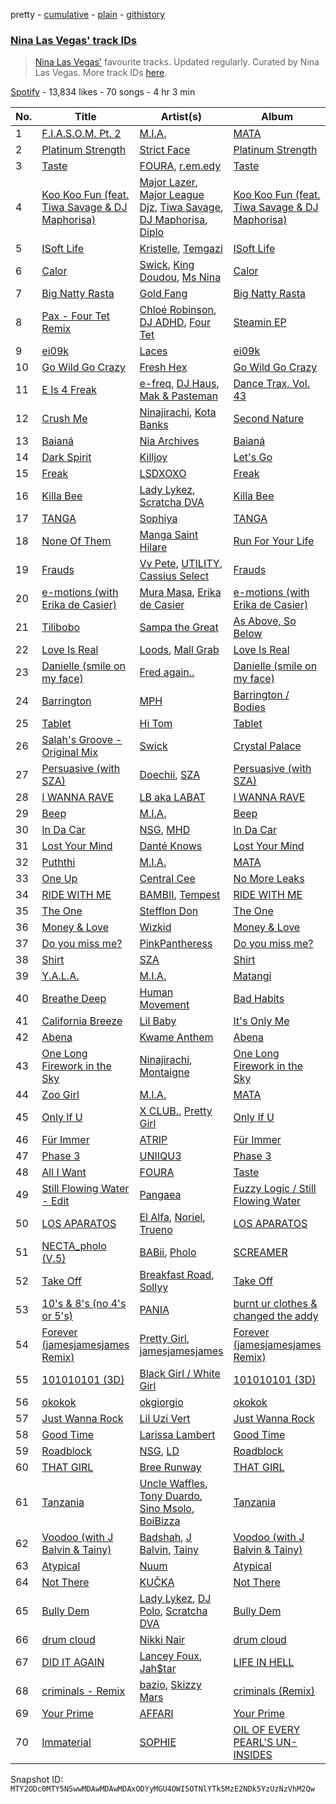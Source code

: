pretty - [cumulative](/playlists/cumulative/37i9dQZF1DWSsQxABZdOtf.md) - [plain](/playlists/plain/37i9dQZF1DWSsQxABZdOtf) - [githistory](https://github.githistory.xyz/mackorone/spotify-playlist-archive/blob/main/playlists/plain/37i9dQZF1DWSsQxABZdOtf)

### [Nina Las Vegas' track IDs](https://open.spotify.com/playlist/37i9dQZF1DWSsQxABZdOtf)

> <a href="spotify:artist:3L2tOP2vRYfjXVW4W1tKEJ">Nina Las Vegas'</a> favourite tracks\. Updated regularly\. Curated by Nina Las Vegas\. More track IDs <a href="spotify:genre:track\_id">here</a>.

[Spotify](https://open.spotify.com/user/spotify) - 13,834 likes - 70 songs - 4 hr 3 min

| No. | Title | Artist(s) | Album | Length |
|---|---|---|---|---|
| 1 | [F.I.A.S.O.M\. Pt\. 2](https://open.spotify.com/track/7vy5cKebs6nFSpvAzzWKoP) | [M.I.A.](https://open.spotify.com/artist/0QJIPDAEDILuo8AIq3pMuU) | [MATA](https://open.spotify.com/album/2fexyU9sHdXHmI1jvPqrxX) | 2:49 |
| 2 | [Platinum Strength](https://open.spotify.com/track/7AZdKMR98ospejDkGb8Nm8) | [Strict Face](https://open.spotify.com/artist/1NmRM6j6RUfsifUTo1lceq) | [Platinum Strength](https://open.spotify.com/album/5JF7Ou0noD4QVGvUgo1Oyf) | 4:43 |
| 3 | [Taste](https://open.spotify.com/track/0AuymFTTHVgNnq3nKVgRuZ) | [FOURA](https://open.spotify.com/artist/1irJOloDtTVbecTnRt7nk4), [r.em.edy](https://open.spotify.com/artist/2zimfjugiCq53nziN8cenP) | [Taste](https://open.spotify.com/album/0AernhbS1W6r8p8sJu4QAD) | 3:01 |
| 4 | [Koo Koo Fun \(feat\. Tiwa Savage & DJ Maphorisa\)](https://open.spotify.com/track/3mO0E6D3BsdBLjDCImi65H) | [Major Lazer](https://open.spotify.com/artist/738wLrAtLtCtFOLvQBXOXp), [Major League Djz](https://open.spotify.com/artist/0N3AcLTAS3vcx93PxN2Agb), [Tiwa Savage](https://open.spotify.com/artist/1hNaHKp2Za5YdOAG0WnRbc), [DJ Maphorisa](https://open.spotify.com/artist/0mMqD2uqwvCjFvlzo6ayGi), [Diplo](https://open.spotify.com/artist/5fMUXHkw8R8eOP2RNVYEZX) | [Koo Koo Fun \(feat\. Tiwa Savage & DJ Maphorisa\)](https://open.spotify.com/album/7iDZn6XFwYdbq6jGYNXnrj) | 3:13 |
| 5 | [ISoft Life](https://open.spotify.com/track/1KMdsn40pcqhQcDmWW8rUg) | [Kristelle](https://open.spotify.com/artist/1mSLccW06KhvdQfhRj1gQu), [Temgazi](https://open.spotify.com/artist/39YdCb2aOpgl34Ju2ge1lA) | [ISoft Life](https://open.spotify.com/album/2z6E4fBqrkgUSxECpYyx9T) | 5:48 |
| 6 | [Calor](https://open.spotify.com/track/5AYOeIifgqYqlASl8f9V3S) | [Swick](https://open.spotify.com/artist/5VNkkC3qDvK5k5qtfEaEID), [King Doudou](https://open.spotify.com/artist/3aVceD1iZNjO7INFdXQaeZ), [Ms Nina](https://open.spotify.com/artist/43Hr2FjhVehkROIIEb7EfQ) | [Calor](https://open.spotify.com/album/3gPw09MhiVu0JOtbDn21Kc) | 3:07 |
| 7 | [Big Natty Rasta](https://open.spotify.com/track/41OUnKntDpuprtxRmGMIjM) | [Gold Fang](https://open.spotify.com/artist/1e8lOc1h26CVBSGh3iiW7M) | [Big Natty Rasta](https://open.spotify.com/album/6Qkuhu0sMKxoCwlfPrIXrY) | 3:10 |
| 8 | [Pax \- Four Tet Remix](https://open.spotify.com/track/3Pl95ENb22SyQA0ATuV7M3) | [Chloé Robinson](https://open.spotify.com/artist/0Qpm94Bbsi44jMAXg0cI66), [DJ ADHD](https://open.spotify.com/artist/7hOtK8fa4BkYO3CvLMpZCo), [Four Tet](https://open.spotify.com/artist/7Eu1txygG6nJttLHbZdQOh) | [Steamin EP](https://open.spotify.com/album/0JnuWdbsS3j4NZByEybO2R) | 5:20 |
| 9 | [ei09k](https://open.spotify.com/track/1pFnl6KUbchUVIO0qnfmAR) | [Laces](https://open.spotify.com/artist/2OvUjjcJMGyNzBfdx2DRzr) | [ei09k](https://open.spotify.com/album/4ypqx5yGNtpVUnw96LtPV8) | 3:10 |
| 10 | [Go Wild Go Crazy](https://open.spotify.com/track/35QKv2juUi6uR9jYvmnkND) | [Fresh Hex](https://open.spotify.com/artist/70l8cTaZCtfsy0woXdUBr3) | [Go Wild Go Crazy](https://open.spotify.com/album/33T1Uq2Y9v5EmqnWLMaLmJ) | 2:12 |
| 11 | [E Is 4 Freak](https://open.spotify.com/track/4B3CQBwsuHkDlzDa6QbvRL) | [e\-freq](https://open.spotify.com/artist/76xSdk01m9OdaqzeZlP5M3), [DJ Haus](https://open.spotify.com/artist/6rcgwmnS7bnZBf7Tywp3fb), [Mak & Pasteman](https://open.spotify.com/artist/72D2yFt9Tjzt1ryReiggXG) | [Dance Trax, Vol\. 43](https://open.spotify.com/album/5laJvi0IkkcANUi8BgZ9oX) | 4:07 |
| 12 | [Crush Me](https://open.spotify.com/track/6KV155X0T39sg7oDqi3G4L) | [Ninajirachi](https://open.spotify.com/artist/3MekbRujJg5VZThubOlrkR), [Kota Banks](https://open.spotify.com/artist/6qjD8KqRe2dyNBsq1RcpaT) | [Second Nature](https://open.spotify.com/album/39g7HzX4s9teKLxwNYebw1) | 4:02 |
| 13 | [Baianá](https://open.spotify.com/track/7B0gxo0jQCy5Lk93RIODAC) | [Nia Archives](https://open.spotify.com/artist/7BMR0fwtEvzGtK4rNGdoiQ) | [Baianá](https://open.spotify.com/album/4fnmyznELge41MnyNpUp78) | 2:32 |
| 14 | [Dark Spirit](https://open.spotify.com/track/5mpS3icHD2lGVQynVLczbl) | [Killjoy](https://open.spotify.com/artist/53zP3OFS7Ucgw1bcjoi9pH) | [Let's Go](https://open.spotify.com/album/25WMzq9AzJDjeCipOZixTr) | 5:39 |
| 15 | [Freak](https://open.spotify.com/track/7w7rUZJKHDSB5Naqw3vcxM) | [LSDXOXO](https://open.spotify.com/artist/2M2blWl1LBN2UoxlJdaug2) | [Freak](https://open.spotify.com/album/4az2wznRc4hPHy94DdabI0) | 2:28 |
| 16 | [Killa Bee](https://open.spotify.com/track/4yQhCDcdotgZStMV6ZEJkh) | [Lady Lykez](https://open.spotify.com/artist/2G7c1PLHP1kGjq6XAol0MS), [Scratcha DVA](https://open.spotify.com/artist/4RsQj1228RD7TFtUGCKRg7) | [Killa Bee](https://open.spotify.com/album/3rL7Z7WNsZPgYQcQe17HG7) | 2:47 |
| 17 | [TANGA](https://open.spotify.com/track/4nRtVXgY76Ge63RcRFGSwB) | [Sophiya](https://open.spotify.com/artist/0cAZn7vdec0QR58yldVTwm) | [TANGA](https://open.spotify.com/album/5gBfdrJyldhw4qgWKAvar0) | 2:13 |
| 18 | [None Of Them](https://open.spotify.com/track/58bm0Sgm4IXjnJqsMSG99U) | [Manga Saint Hilare](https://open.spotify.com/artist/0jU1Tdr7ONlgk0Ey9JgXra) | [Run For Your Life](https://open.spotify.com/album/5PUzM9K6WpnMSngfgRUR1g) | 2:20 |
| 19 | [Frauds](https://open.spotify.com/track/799Ncecckau7r7gtrrmCNj) | [Vv Pete](https://open.spotify.com/artist/66IkoRt5JAg88LCnPuyxXr), [UTILITY](https://open.spotify.com/artist/07SL7uPXhqtBGz0Pqljjgi), [Cassius Select](https://open.spotify.com/artist/3ANxMohX86hAwLMGhIJd7B) | [Frauds](https://open.spotify.com/album/22dnlw8roFeohZwFf56prr) | 2:50 |
| 20 | [e\-motions \(with Erika de Casier\)](https://open.spotify.com/track/5g1IxCinEawQcerAMrs2tU) | [Mura Masa](https://open.spotify.com/artist/5Q81rlcTFh3k6DQJXPdsot), [Erika de Casier](https://open.spotify.com/artist/1nIJEqPyIj5qutlgWNmQB0) | [e\-motions \(with Erika de Casier\)](https://open.spotify.com/album/3FZ6xoRbaZ0BSQvWfQY5He) | 2:48 |
| 21 | [Tilibobo](https://open.spotify.com/track/688ZbrrM1f53tsF30nX67w) | [Sampa the Great](https://open.spotify.com/artist/7fw0E8WHdG3r9SuPBcGmWk) | [As Above, So Below](https://open.spotify.com/album/3QBYDADSp9ca7yNWL4hGzu) | 3:04 |
| 22 | [Love Is Real](https://open.spotify.com/track/7nZNvE2EdKrH127yzBMW8E) | [Loods](https://open.spotify.com/artist/1uF7AFfGahplhiaHEy9NNl), [Mall Grab](https://open.spotify.com/artist/7yF6JnFPDzgml2Ytkyl5D7) | [Love Is Real](https://open.spotify.com/album/2zQJvUy9Cw6BGlYBBL4f8X) | 3:17 |
| 23 | [Danielle \(smile on my face\)](https://open.spotify.com/track/2sLVs5iX0osogh4jcsAJkv) | [Fred again..](https://open.spotify.com/artist/4oLeXFyACqeem2VImYeBFe) | [Danielle \(smile on my face\)](https://open.spotify.com/album/7xni0tZQ8q2rTHkIeBYr1Y) | 3:21 |
| 24 | [Barrington](https://open.spotify.com/track/13UkLkxFcO890QCWwaYW9c) | [MPH](https://open.spotify.com/artist/62SCu33InHVq97VaWw3eof) | [Barrington / Bodies](https://open.spotify.com/album/5FWII16ZTq6HfCMvdpqCTQ) | 3:41 |
| 25 | [Tablet](https://open.spotify.com/track/7lXPGmCwhYJhFwzvUniAwo) | [Hi Tom](https://open.spotify.com/artist/0GN2frrUMNI0zqj9bFXMxE) | [Tablet](https://open.spotify.com/album/33uIa1aHQ4IqCeGUQJbxWn) | 4:03 |
| 26 | [Salah's Groove \- Original Mix](https://open.spotify.com/track/3MODKVzGC1crneAdlsLhgH) | [Swick](https://open.spotify.com/artist/5VNkkC3qDvK5k5qtfEaEID) | [Crystal Palace](https://open.spotify.com/album/0LBeN7Y3QVPJslt6t1qf0J) | 3:23 |
| 27 | [Persuasive \(with SZA\)](https://open.spotify.com/track/67v2UHujFruxWrDmjPYxD6) | [Doechii](https://open.spotify.com/artist/4E2rKHVDssGJm2SCDOMMJB), [SZA](https://open.spotify.com/artist/7tYKF4w9nC0nq9CsPZTHyP) | [Persuasive \(with SZA\)](https://open.spotify.com/album/7LYy99hyg4eHQeYkKPuS6R) | 3:30 |
| 28 | [I WANNA RAVE](https://open.spotify.com/track/0lbclnUJJXbbvsQxfLbpIO) | [LB aka LABAT](https://open.spotify.com/artist/02fHczhlgEBCCjzjsNvJAh) | [I WANNA RAVE](https://open.spotify.com/album/4FL6OOuqZdgO1kLnQilj81) | 5:35 |
| 29 | [Beep](https://open.spotify.com/track/3X5LrD9Gsv9eeJAaUW76WY) | [M.I.A.](https://open.spotify.com/artist/0QJIPDAEDILuo8AIq3pMuU) | [Beep](https://open.spotify.com/album/07O2V3ZkE26SHpBhhTrHCZ) | 2:00 |
| 30 | [In Da Car](https://open.spotify.com/track/3UOg91DTKgZuWsYsV1Zn13) | [NSG](https://open.spotify.com/artist/31Ua7zSTJxegjyd49ujbSA), [MHD](https://open.spotify.com/artist/4WnAHZz1pgl8hus8hidIRV) | [In Da Car](https://open.spotify.com/album/1DvFMj5C6pMKt0pebSlWhv) | 4:18 |
| 31 | [Lost Your Mind](https://open.spotify.com/track/2xvWirvM4JtD65iqijHbNE) | [Danté Knows](https://open.spotify.com/artist/0vrwPApXQrgJSpePdo8WHs) | [Lost Your Mind](https://open.spotify.com/album/4eYplWohuDDRXPJvbjb4AL) | 4:33 |
| 32 | [Puththi](https://open.spotify.com/track/2fou0OTbdmC4QyuyGV1yam) | [M.I.A.](https://open.spotify.com/artist/0QJIPDAEDILuo8AIq3pMuU) | [MATA](https://open.spotify.com/album/2fexyU9sHdXHmI1jvPqrxX) | 2:40 |
| 33 | [One Up](https://open.spotify.com/track/6R6ZS5HYH4RdXkjEwEJO5R) | [Central Cee](https://open.spotify.com/artist/5H4yInM5zmHqpKIoMNAx4r) | [No More Leaks](https://open.spotify.com/album/1HTdVIlFgO8o2Oby5rdXs0) | 2:40 |
| 34 | [RIDE WITH ME](https://open.spotify.com/track/1TJOIVjPHbnqloF9pvDOf6) | [BAMBII](https://open.spotify.com/artist/6kf69CwzgodrETRgzcjX95), [Tempest](https://open.spotify.com/artist/2FBvlvG5TL6SPA2tCLiusa) | [RIDE WITH ME](https://open.spotify.com/album/5tY1nlCQNEqmtXmTxgblRc) | 2:57 |
| 35 | [The One](https://open.spotify.com/track/75DRmgr7StSIMJqIDN2jHH) | [Stefflon Don](https://open.spotify.com/artist/2ExGrw6XpbtUAJHTLtUXUD) | [The One](https://open.spotify.com/album/2FhG2P32MEmsTHr4t0I7ht) | 2:52 |
| 36 | [Money & Love](https://open.spotify.com/track/3nIj7jkWVKKmmKPdhgrddu) | [Wizkid](https://open.spotify.com/artist/3tVQdUvClmAT7URs9V3rsp) | [Money & Love](https://open.spotify.com/album/1a936IexPb6wtpMlymctZz) | 3:11 |
| 37 | [Do you miss me?](https://open.spotify.com/track/67r7ZHxVxONN9ZQk05AQVL) | [PinkPantheress](https://open.spotify.com/artist/78rUTD7y6Cy67W1RVzYs7t) | [Do you miss me?](https://open.spotify.com/album/3Mp1zB42F2yqqOMEep7R3k) | 2:08 |
| 38 | [Shirt](https://open.spotify.com/track/34ZAzO78a5DAVNrYIGWcPm) | [SZA](https://open.spotify.com/artist/7tYKF4w9nC0nq9CsPZTHyP) | [Shirt](https://open.spotify.com/album/6Kqm5aSp69hTaOHTx38hsD) | 3:01 |
| 39 | [Y.A.L.A.](https://open.spotify.com/track/12tA6w3I4PLAHunawPPfTW) | [M.I.A.](https://open.spotify.com/artist/0QJIPDAEDILuo8AIq3pMuU) | [Matangi](https://open.spotify.com/album/3dAxXNscIj0p53lBMEziYR) | 4:23 |
| 40 | [Breathe Deep](https://open.spotify.com/track/0LNNHBnBwWJrBVeGezHkCE) | [Human Movement](https://open.spotify.com/artist/37dubgexq6dhyB4eCM3PHZ) | [Bad Habits](https://open.spotify.com/album/211NuF7T6hghhlvqBfoVp6) | 4:57 |
| 41 | [California Breeze](https://open.spotify.com/track/6ug9fUi5oLLgQgOF1G8WkM) | [Lil Baby](https://open.spotify.com/artist/5f7VJjfbwm532GiveGC0ZK) | [It's Only Me](https://open.spotify.com/album/0FYvMdfTfYJxnJnKs1wDb0) | 2:57 |
| 42 | [Abena](https://open.spotify.com/track/7zo5cuRZ2huGvHhfVrztr3) | [Kwame Anthem](https://open.spotify.com/artist/43FZHTH6FsPw5jEXT9yJp9) | [Abena](https://open.spotify.com/album/5hZpDWuDVdcVN8maH0WR8d) | 3:25 |
| 43 | [One Long Firework in the Sky](https://open.spotify.com/track/1OmPgwGZtgwdKZp5S0gy7I) | [Ninajirachi](https://open.spotify.com/artist/3MekbRujJg5VZThubOlrkR), [Montaigne](https://open.spotify.com/artist/1ZcnsSFqWusWlRK01vKE6b) | [One Long Firework in the Sky](https://open.spotify.com/album/7xH5oPxIAovNTLDxHj1kVG) | 3:45 |
| 44 | [Zoo Girl](https://open.spotify.com/track/2NjpeINGlEPLSftif482b7) | [M.I.A.](https://open.spotify.com/artist/0QJIPDAEDILuo8AIq3pMuU) | [MATA](https://open.spotify.com/album/2fexyU9sHdXHmI1jvPqrxX) | 2:52 |
| 45 | [Only If U](https://open.spotify.com/track/3gAGOLayBLPJEMioVXDGiO) | [X CLUB.](https://open.spotify.com/artist/4CYPaFp9yDrNduNptv0DPQ), [Pretty Girl](https://open.spotify.com/artist/6KkltYAOOGsCaW7dO9jF98) | [Only If U](https://open.spotify.com/album/1mYb9Ta4BwGrSI4qjhCdxN) | 5:14 |
| 46 | [Für Immer](https://open.spotify.com/track/29T8WmLBwTFCUQH6BwLKgN) | [ATRIP](https://open.spotify.com/artist/4fu0Er7pG6kZZa7Awf3NMI) | [Für Immer](https://open.spotify.com/album/7fMvDcUSFvw05sCVgAWwZi) | 4:24 |
| 47 | [Phase 3](https://open.spotify.com/track/7HY8TclvCi8FHcnC3tj6gB) | [UNIIQU3](https://open.spotify.com/artist/5aR8qSaApKChlZvzB0Jfpx) | [Phase 3](https://open.spotify.com/album/7rlro8xM8aS1Sh94WCDLnn) | 4:21 |
| 48 | [All I Want](https://open.spotify.com/track/3gThsMtkS4ferms1umtnqL) | [FOURA](https://open.spotify.com/artist/1irJOloDtTVbecTnRt7nk4) | [Taste](https://open.spotify.com/album/4GabZkqfT3U88nTRefv4uN) | 2:57 |
| 49 | [Still Flowing Water \- Edit](https://open.spotify.com/track/6rSIyjJakGuPx7DL1GoMan) | [Pangaea](https://open.spotify.com/artist/08Z0yhWGksNk3wceqlCeGE) | [Fuzzy Logic / Still Flowing Water](https://open.spotify.com/album/5aP5JuYG4xOpdRU7MTOloL) | 3:30 |
| 50 | [LOS APARATOS](https://open.spotify.com/track/4SSbtLDkepeOHAckM1FCBP) | [El Alfa](https://open.spotify.com/artist/2oQX8QiMXOyuqbcZEFsZfm), [Noriel](https://open.spotify.com/artist/3RtNN1VnooWEn3KQk03DUL), [Trueno](https://open.spotify.com/artist/2x7PC78TmgqpEIjaGAZ0Oz) | [LOS APARATOS](https://open.spotify.com/album/4l8c1V5208sGn5IkInMzUi) | 3:52 |
| 51 | [NECTA\_pholo \(V.5\)](https://open.spotify.com/track/66V6X8rtqAWgcjek6sUqz7) | [BABii](https://open.spotify.com/artist/30qGwXnygZNCzxjN7QsIR0), [Pholo](https://open.spotify.com/artist/53Wk6hhoFwz3REXaZ2XW2a) | [SCREAMER](https://open.spotify.com/album/1Xx8ecx9sLnnIV7eNGU8EM) | 4:21 |
| 52 | [Take Off](https://open.spotify.com/track/1i4to6HDLB4v41wPz9hUa1) | [Breakfast Road](https://open.spotify.com/artist/444KERNPfWuFIVw7TxEev6), [Sollyy](https://open.spotify.com/artist/3HokwUmCzY9bqzFrnOIVWf) | [Take Off](https://open.spotify.com/album/3baRS0atOGXgfCMHCxFjvW) | 3:18 |
| 53 | [10's & 8's \(no 4's or 5's\)](https://open.spotify.com/track/26JfqluzJmS53ICnM7ADP7) | [PANIA](https://open.spotify.com/artist/5amlDCKh0QTWhI6BOMn6Pf) | [burnt ur clothes & changed the addy](https://open.spotify.com/album/1glKNCGA70lAvykhx0Onr2) | 2:45 |
| 54 | [Forever \(jamesjamesjames Remix\)](https://open.spotify.com/track/6z24CmJ1eeJV8Wzkv24FKI) | [Pretty Girl](https://open.spotify.com/artist/6KkltYAOOGsCaW7dO9jF98), [jamesjamesjames](https://open.spotify.com/artist/0DqR5aQYPz1s2M3YbycLMJ) | [Forever \(jamesjamesjames Remix\)](https://open.spotify.com/album/3CpRCfqpuB8thDdtsPETrN) | 3:49 |
| 55 | [101010101 \(3D\)](https://open.spotify.com/track/1yhijEkkmMwl147cwwvKQa) | [Black Girl / White Girl](https://open.spotify.com/artist/4suufHyoFCOPWuFgTdQVPz) | [101010101 \(3D\)](https://open.spotify.com/album/2IFMYjtdNgjkZCZD625Wo0) | 2:41 |
| 56 | [okokok](https://open.spotify.com/track/358ewsqHoXA5UBqcXyCotw) | [okgiorgio](https://open.spotify.com/artist/3SAZh4k4iDPFngB60QKpxg) | [okokok](https://open.spotify.com/album/5E9xcG1i0ZqYpwzRwaDQn5) | 2:38 |
| 57 | [Just Wanna Rock](https://open.spotify.com/track/4FyesJzVpA39hbYvcseO2d) | [Lil Uzi Vert](https://open.spotify.com/artist/4O15NlyKLIASxsJ0PrXPfz) | [Just Wanna Rock](https://open.spotify.com/album/2FD6g8bXEn2uQMYbeqqoCg) | 2:03 |
| 58 | [Good Time](https://open.spotify.com/track/5C5TY76zEvTDPT3FRi6Obs) | [Larissa Lambert](https://open.spotify.com/artist/1tM4ox3QsSpl3R2VwLjJ47) | [Good Time](https://open.spotify.com/album/3D3que0A2F6BVUqmsY2MFh) | 3:18 |
| 59 | [Roadblock](https://open.spotify.com/track/1TfpBtkEQiDISwBcW1BeCX) | [NSG](https://open.spotify.com/artist/31Ua7zSTJxegjyd49ujbSA), [LD](https://open.spotify.com/artist/4eQGLO5ExQniSLvj5NjW6m) | [Roadblock](https://open.spotify.com/album/5Iqujhk1y4Q4KoQILNzvgS) | 3:53 |
| 60 | [THAT GIRL](https://open.spotify.com/track/6CxNuPyJT0eqePcocLEoHa) | [Bree Runway](https://open.spotify.com/artist/58hqTaCiqGrMsNmmm3qL7w) | [THAT GIRL](https://open.spotify.com/album/3iShY0nkuliVn2PiAjySC2) | 2:07 |
| 61 | [Tanzania](https://open.spotify.com/track/5z6oqX6l6kTSPB9gSRnLzE) | [Uncle Waffles](https://open.spotify.com/artist/68McnNC9twEtiynOAJRRgZ), [Tony Duardo](https://open.spotify.com/artist/6qF0eiWwQF073J1MuVFs5z), [Sino Msolo](https://open.spotify.com/artist/5zvuXUYTvZczhbPG9HZRYI), [BoiBizza](https://open.spotify.com/artist/1eEtFWkyKW60yUyVwvAeuR) | [Tanzania](https://open.spotify.com/album/3line3IHxaBqcjloHs4ZKN) | 6:16 |
| 62 | [Voodoo \(with J Balvin & Tainy\)](https://open.spotify.com/track/4OUAXw3SXI7bUiNtKC7ErW) | [Badshah](https://open.spotify.com/artist/0y59o4v8uw5crbN9M3JiL1), [J Balvin](https://open.spotify.com/artist/1vyhD5VmyZ7KMfW5gqLgo5), [Tainy](https://open.spotify.com/artist/0GM7qgcRCORpGnfcN2tCiB) | [Voodoo \(with J Balvin & Tainy\)](https://open.spotify.com/album/0VGq5Ld7zAUVloiMrNa5qQ) | 3:18 |
| 63 | [Atypical](https://open.spotify.com/track/4nbSY5TATD9WVXR5CKaUfZ) | [Nuum](https://open.spotify.com/artist/6BAW0yDEeA4wOskLv8y1qe) | [Atypical](https://open.spotify.com/album/7caSEro6pNRSCTMDOvSWD3) | 3:27 |
| 64 | [Not There](https://open.spotify.com/track/7jzGqazzQJhp59zieSCwiG) | [KUČKA](https://open.spotify.com/artist/6JcD2YKEhgimweLpUI0NEw) | [Not There](https://open.spotify.com/album/32hsVbXUm5VbbWo9Qfs0An) | 3:22 |
| 65 | [Bully Dem](https://open.spotify.com/track/2uNn1UwtwUE790L0nY8DGB) | [Lady Lykez](https://open.spotify.com/artist/2G7c1PLHP1kGjq6XAol0MS), [DJ Polo](https://open.spotify.com/artist/2ZG0gXLgRGunF4fBMVGKK7), [Scratcha DVA](https://open.spotify.com/artist/4RsQj1228RD7TFtUGCKRg7) | [Bully Dem](https://open.spotify.com/album/6ROKQf1oXFMk6i6f8ATgdo) | 2:45 |
| 66 | [drum cloud](https://open.spotify.com/track/20FvCoUju5czGfP8T3pwJj) | [Nikki Nair](https://open.spotify.com/artist/27JCep1zDO3K8GY50trDo6) | [drum cloud](https://open.spotify.com/album/3qasPIu8Tz8yvaGAklxKnX) | 4:43 |
| 67 | [DID IT AGAIN](https://open.spotify.com/track/7MW3XxRkjAZEmP0vHdk65X) | [Lancey Foux](https://open.spotify.com/artist/2LakckgvXEtJlKOYP6BO11), [Jah$tar](https://open.spotify.com/artist/4tu8A7n5giy6WuJoLiu4Uf) | [LIFE IN HELL](https://open.spotify.com/album/7A6MutudrSxcDa47a6HHOM) | 3:22 |
| 68 | [criminals \- Remix](https://open.spotify.com/track/7nFVIsPw0AI36vqceVKhQD) | [bazio](https://open.spotify.com/artist/2KYT4DQu6acXx31TddY9S6), [Skizzy Mars](https://open.spotify.com/artist/00Z3UDoAQwzvGu13HoAM7J) | [criminals \(Remix\)](https://open.spotify.com/album/6cN36vq8ynvRBIH3cWSC6O) | 3:04 |
| 69 | [Your Prime](https://open.spotify.com/track/40eJ7ZkhHJ9fEaRXntlytk) | [AFFARI](https://open.spotify.com/artist/0uSn7cg0tlwC3Ig1XYXc60) | [Your Prime](https://open.spotify.com/album/3zSJyy4vuyc9pH8edVYsHX) | 3:01 |
| 70 | [Immaterial](https://open.spotify.com/track/6GoLARmR2OZl2EldehFrsA) | [SOPHIE](https://open.spotify.com/artist/5a2w2tgpLwv26BYJf2qYwu) | [OIL OF EVERY PEARL'S UN\-INSIDES](https://open.spotify.com/album/4z3YbEkKWwiIMSJTWUQbTH) | 3:52 |

Snapshot ID: `MTY2ODc0MTY5NSwwMDAwMDAwMDAxODYyMGU4OWI5OTNlYTk5MzE2NDk5YzUzNzVhM2Qw`
